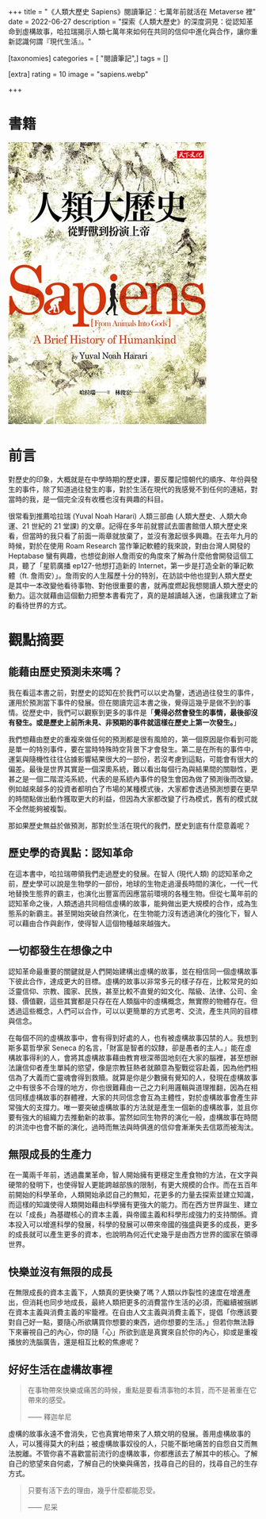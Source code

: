 +++
title = "《人類大歷史 Sapiens》閱讀筆記：七萬年前就活在 Metaverse 裡"
date = 2022-06-27
description = "探索《人類大歷史》的深度洞見：從認知革命到虛構故事，哈拉瑞揭示人類七萬年來如何在共同的信仰中進化與合作，讓你重新認識何謂『現代生活』。"

[taxonomies]
categories = [ "閱讀筆記",]
tags = []

[extra]
rating = 10
image = "sapiens.webp"

+++

# 書籍

![](sapiens.webp)

# 前言
對歷史的印象，大概就是在中學時期的歷史課，要反覆記憶朝代的順序、年份與發生的事件，除了知道過往發生的事，對於生活在現代的我感覺不到任何的連結，對當時的我，是一個完全沒有收穫也沒有興趣的科目。

很常看到推薦哈拉瑞 (Yuval Noah Harari) 人類三部曲 (人類大歷史、人類大命運、21 世紀的 21 堂課) 的文章。記得在多年前就嘗試去圖書館借人類大歷史來看，但當時的我只看了前面一兩章就放棄了，並沒有激起很多興趣。在去年九月的時候，對於在使用 Roam Research 當作筆記軟體的我來說，對由台灣人開發的 Heptabase 蠻有興趣，也想從創辦人詹雨安的角度來了解為什麼他會開發這個工具，聽了「星箭廣播 ep127-他想打造新的 Internet，第一步是打造全新的筆記軟體（ft. 詹雨安）」。詹雨安的人生履歷十分的特別，在訪談中他也提到人類大歷史是其中一本改變他看待事物、對他很重要的書，就再度燃起我想閱讀人類大歷史的動力。這次就藉由這個動力把整本書看完了，真的是越讀越入迷，也讓我建立了新的看待世界的方式。

# 觀點摘要
## 能藉由歷史預測未來嗎？
我在看這本書之前，對歷史的認知在於我們可以以史為鑒，透過過往發生的事件，運用於預測當下事件的發展。但在閱讀完這本書之後，覺得這幾乎是做不到的事情。從歷史中，我們可以觀察到更多的事件是「**覺得必然會發生的事情，最後卻沒有發生。或是歷史上前所未見、非預期的事件就這樣在歷史上第一次發生。**」

我們想藉由歷史的重複來做任何的預測都是很有風險的，第一個原因是你看到可能是單一的特別事件，要在當時特殊時空背景下才會發生。第二是在所有的事件中，運氣與隨機性往往佔據影響結果很大的一部份，若沒考慮到這點，可能會有很大的偏差。最後是世界其實是一個深奧系統，難以看出每個行為與結果間的關聯性，更甚之是一個二階混沌系統，代表的是系統內事件的發生會因為做了預測後而改變。例如越來越多的投資者都明白了市場的某種模式後，大家都會透過預測想要在更早的時間點做出動作獲取更大的利益，但因為大家都改變了行為模式，舊有的模式就不全然能夠被複製。

那如果歷史無益於做預測，那對於生活在現代的我們，歷史到底有什麼意義呢？

## 歷史學的奇異點：認知革命
在這本書中，哈拉瑞帶領我們走過歷史的發展。在智人 (現代人類) 的認知革命之前，歷史學可以說是生物學的一部份，地球的生物走過漫長時間的演化，一代一代地替換生態界的霸主，也演化出豐富而因應當前環境的各種生物。但從七萬年前的認知革命之後，人類透過共同相信虛構的故事，能夠做出更大規模的合作，成為生態系的新霸主。甚至開始突破自然演化，在生物能力沒有透過演化的強化下，智人可以藉由合作與創作，使得智人這個物種越來越強大。

## 一切都發生在想像之中
認知革命最重要的關鍵就是人們開始建構出虛構的故事，並在相信同一個虛構故事下彼此合作，達成更大的目標。虛構的故事以非常多元的樣子存在，比較常見的如泛靈信仰、宗教、國家、民族，甚至比較不直覺的如文化、階級、法律、公司、金錢、價值觀，這些其實都是只存在在人類腦中的虛構概念，無實際的物體存在。但透過這些概念，人們可以合作，可以以更簡單的方式思考、交流，產生共同的目標與信念。

在每個不同的虛構故事中，會有得到好處的人，也有被虛構故事囚禁的人。我想到斯多葛哲學家 Seneca 的名言，「財富是智者的奴隸，卻是愚者的主人。」能在虛構故事得利的人，會將其虛構故事藉由教育根深蒂固地刻在大家的腦裡，甚至想辦法讓信仰者產生單純的慾望，像是宗教狂熱者就願意為聖戰從容赴義，因為他們相信為了大義而亡靈魂會得到救贖。就算是你是少數擁有覺知的人，發現在虛構故事之中有很多不合理的地方，你也很難藉由一己之力利用邏輯與道理推翻，因為在相信同樣虛構故事的群體裡，大家的共同信念會互為主體性，對於虛構故事會產生非常強大的支撐力。唯一要突破虛構故事的方法就是產生一個新的虛構故事，並且你要有強大的組織力去推動新的故事。當然如同生物界的演化一般，虛構故事在時間的洪流中也會不斷的演化，過時而無法與時俱進的信仰會漸漸失去信眾而被淘汰。

## 無限成長的生產力
在一萬兩千年前，透過農業革命，智人開始擁有更穩定生產食物的方法，在文字與硬幣的發明下，也使得智人更能跨越部族的限制，有更大規模的合作。而在五百年前開始的科學革命，人類開始承認自己的無知，花更多的力量去探索並建立知識，而這樣的知識使得人類開始藉由科學擁有更強大的能力。而在西方世界誕生、建立在以「成長」為基礎核心的資本主義，與帝國主義和科學形成強力的支持關係。資本投入可以增進科學的發展，科學的發展可以帶來帝國的強盛與更多的成長，更多的成長就可以產生更多的資本，也說明為何近代史幾乎是由西方世界的國家在領導世界。

## 快樂並沒有無限的成長
在無限成長的資本主義下，人類真的更快樂了嗎？人類以炸裂性的速度在增進產出，但消耗也同步地成長，最終人類把更多的消費當作生活的必須，而繼續被捆綁在資本主義與消費主義的牢籠裡。在自由人文主義與消費主義下，提倡「你應該要對自己好一點，要隨心所欲購買你想要的東西，過你想要的生活。」但若你無法靜下來審視自己的內心，你的隨「心」所欲到底是真實來自於你的內心，抑或是重複播放的洗腦廣告，還是相互比較的焦慮呢？

## 好好生活在虛構故事裡

> 在事物帶來快樂或痛苦的時候，重點是要看清事物的本質，而不是著重在它帶來的感受。
>
> —— 釋迦牟尼

虛構的故事永遠不會消失，它也真實地帶來了人類文明的發展。善用虛構故事的人，可以獲得莫大的利益；被虛構故事奴役的人，只能不斷地痛苦的自怨自艾而無法脫離。不管你喜不喜歡當前流行的虛構故事，你都應該去了解其中的核心。了解自己的慾望來自何處，了解自己的快樂與痛苦，找尋自己的目的，找尋自己的生存方式。

> 只要有活下去的理由，幾乎什麼都能忍受。
>
> —— 尼采
